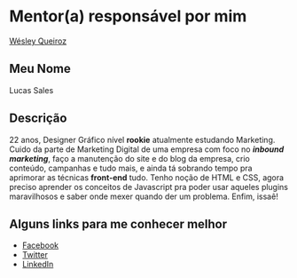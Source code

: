 # Mentor(a) responsável por mim

[Wésley Queiroz](/profiles/mentors/profiles/wesley_queiroz.md)


## Meu Nome

Lucas Sales

## Descrição

22 anos, Designer Gráfico nível **rookie** atualmente estudando Marketing. Cuido da parte de Marketing Digital de uma empresa com foco no **_inbound marketing_**, faço a manutenção do site e do blog da empresa, crio conteúdo, campanhas e tudo mais, e ainda tá sobrando tempo pra aprimorar as técnicas **front-end** tudo. Tenho noção de HTML e CSS, agora preciso aprender os conceitos de Javascript pra poder usar aqueles plugins maravilhosos e saber onde mexer quando der um problema. Enfim, issaê! 

## Alguns links para me conhecer melhor

- [Facebook](https://facebook.com/luvetica)
- [Twitter](https://twitter.com/luvetica)
- [LinkedIn](http://ow.ly/YvzC303qN9P)

